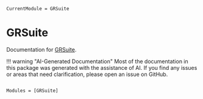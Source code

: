 ```@meta
CurrentModule = GRSuite
```

# GRSuite

Documentation for [GRSuite](https://github.com/AuroraDysis/GRSuite.jl).

!!! warning "AI-Generated Documentation"
    Most of the documentation in this package was generated with the assistance of AI.
    If you find any issues or areas that need clarification,
    please open an issue on GitHub.

```@index
```

```@autodocs
Modules = [GRSuite]
```
